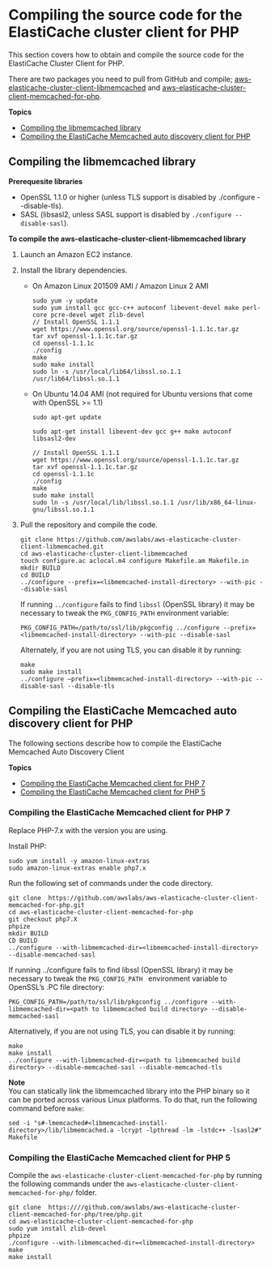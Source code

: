 # Compiling the source code for the ElastiCache cluster client for PHP<a name="Appendix.PHPAutoDiscoveryCompile"></a>

This section covers how to obtain and compile the source code for the ElastiCache Cluster Client for PHP\.

There are two packages you need to pull from GitHub and compile; [aws\-elasticache\-cluster\-client\-libmemcached](https://github.com/awslabs/aws-elasticache-cluster-client-libmemcached) and [aws\-elasticache\-cluster\-client\-memcached\-for\-php](https://github.com/awslabs/aws-elasticache-cluster-client-memcached-for-php)\.

**Topics**
+ [Compiling the libmemcached library](#Appendix.PHPAutoDiscoveryCompile.Libmemcached)
+ [Compiling the ElastiCache Memcached auto discovery client for PHP](#Appendix.PHPAutoDiscoveryCompile.Client)

## Compiling the libmemcached library<a name="Appendix.PHPAutoDiscoveryCompile.Libmemcached"></a>

**Prerequesite libraries**
+ OpenSSL 1\.1\.0 or higher \(unless TLS support is disabled by \./configure \-\-disable\-tls\)\.
+ SASL \(libsasl2, unless SASL support is disabled by `./configure --disable-sasl`\)\.

**To compile the aws\-elasticache\-cluster\-client\-libmemcached library**

1. Launch an Amazon EC2 instance\.

1. Install the library dependencies\.
   + On Amazon Linux 201509 AMI / Amazon Linux 2 AMI

     ```
     sudo yum -y update
     sudo yum install gcc gcc-c++ autoconf libevent-devel make perl-core pcre-devel wget zlib-devel 
     // Install OpenSSL 1.1.1
     wget https://www.openssl.org/source/openssl-1.1.1c.tar.gz
     tar xvf openssl-1.1.1c.tar.gz
     cd openssl-1.1.1c
     ./config
     make
     sudo make install
     sudo ln -s /usr/local/lib64/libssl.so.1.1 /usr/lib64/libssl.so.1.1
     ```
   + On Ubuntu 14\.04 AMI \(not required for Ubuntu versions that come with OpenSSL >= 1\.1\)

     ```
     sudo apt-get update
     
     sudo apt-get install libevent-dev gcc g++ make autoconf libsasl2-dev
     
     // Install OpenSSL 1.1.1
     wget https://www.openssl.org/source/openssl-1.1.1c.tar.gz
     tar xvf openssl-1.1.1c.tar.gz
     cd openssl-1.1.1c
     ./config
     make
     sudo make install
     sudo ln -s /usr/local/lib/libssl.so.1.1 /usr/lib/x86_64-linux-gnu/libssl.so.1.1
     ```

1. Pull the repository and compile the code\.

   ```
   git clone https://github.com/awslabs/aws-elasticache-cluster-client-libmemcached.git
   cd aws-elasticache-cluster-client-libmemcached
   touch configure.ac aclocal.m4 configure Makefile.am Makefile.in
   mkdir BUILD
   cd BUILD
   ../configure --prefix=<libmemcached-install-directory> --with-pic --disable-sasl
   ```

   If running `../configure` fails to find `libssl` \(OpenSSL library\) it may be necessary to tweak the `PKG_CONFIG_PATH` environment variable:

   ```
   PKG_CONFIG_PATH=/path/to/ssl/lib/pkgconfig ../configure --prefix=<libmemcached-install-directory> --with-pic --disable-sasl
   ```

   Alternately, if you are not using TLS, you can disable it by running:

   ```
   make
   sudo make install
   ../configure —prefix=<libmemcached-install-directory> --with-pic --disable-sasl --disable-tls
   ```

## Compiling the ElastiCache Memcached auto discovery client for PHP<a name="Appendix.PHPAutoDiscoveryCompile.Client"></a>

The following sections describe how to compile the ElastiCache Memcached Auto Discovery Client

**Topics**
+ [Compiling the ElastiCache Memcached client for PHP 7](#Appendix.PHPAudiscoveryCompile.Client.PHP7)
+ [Compiling the ElastiCache Memcached client for PHP 5](#Appendix.PHPAudiscoveryCompile.PHP5)

### Compiling the ElastiCache Memcached client for PHP 7<a name="Appendix.PHPAudiscoveryCompile.Client.PHP7"></a>

 Replace PHP\-7\.x with the version you are using\. 

Install PHP:

```
sudo yum install -y amazon-linux-extras
sudo amazon-linux-extras enable php7.x
```

Run the following set of commands under the code directory\.

```
git clone  https://github.com/awslabs/aws-elasticache-cluster-client-memcached-for-php.git
cd aws-elasticache-cluster-client-memcached-for-php 
git checkout php7.X
phpize
mkdir BUILD
CD BUILD
../configure --with-libmemcached-dir=<libmemcached-install-directory> --disable-memcached-sasl
```

If running \.\./configure fails to find libssl \(OpenSSL library\) it may be necessary to tweak the `PKG_CONFIG_PATH ` environment variable to OpenSSL’s \.PC file directory:

```
PKG_CONFIG_PATH=/path/to/ssl/lib/pkgconfig ../configure --with-libmemcached-dir=<path to libmemcached build directory> --disable-memcached-sasl
```

Alternatively, if you are not using TLS, you can disable it by running:

```
make
make install
../configure --with-libmemcached-dir=<path to libmemcached build directory> --disable-memcached-sasl --disable-memcached-tls
```

**Note**  
You can statically link the libmemcached library into the PHP binary so it can be ported across various Linux platforms\. To do that, run the following command before `make`:  

```
sed -i "s#-lmemcached#<libmemcached-install-directory>/lib/libmemcached.a -lcrypt -lpthread -lm -lstdc++ -lsasl2#" Makefile 
```

### Compiling the ElastiCache Memcached client for PHP 5<a name="Appendix.PHPAudiscoveryCompile.PHP5"></a>

Compile the `aws-elasticache-cluster-client-memcached-for-php` by running the following commands under the `aws-elasticache-cluster-client-memcached-for-php/` folder\.

```
git clone  https:////github.com/awslabs/aws-elasticache-cluster-client-memcached-for-php/tree/php.git
cd aws-elasticache-cluster-client-memcached-for-php 
sudo yum install zlib-devel
phpize
./configure --with-libmemcached-dir=<libmemcached-install-directory>
make
make install
```